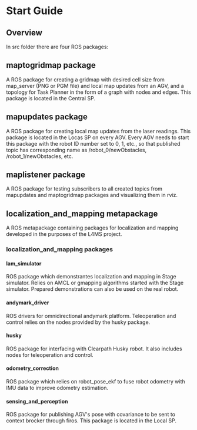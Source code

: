 # Start Guide

## Overview

In src folder there are four ROS packages:


## maptogridmap package

A ROS package for creating a gridmap with desired cell size from map_server (PNG or PGM file) and local map updates from an AGV, and a topology for Task Planner in the form of a graph with nodes and edges. This package is located in the Central SP.

## mapupdates package

A ROS package for creating local map updates from the laser readings. This package is located in the Locas SP on every AGV. Every AGV needs to start this package with the robot ID number set to 0, 1, etc., so that published topic has corresponding name as /robot_0/newObstacles, /robot_1/newObstacles, etc.

## maplistener package

A ROS package for testing subscribers to all created topics from mapupdates and maptogridmap packages and visualizing them in rviz.


## localization_and_mapping metapackage

A ROS metapackage containing packages for localization and mapping developed in the purposes of the L4MS project. 


### localization_and_mapping packages

#### lam_simulator

ROS package which demonstrantes localization and mapping in Stage simulator. Relies on AMCL or gmapping algorithms started with the Stage simulator. Prepared demonstrations can also be used on the real robot.


#### andymark_driver

ROS drivers for omnidirectional andymark platform. Teleoperation and control relies on the nodes provided by the husky package.


#### husky

ROS package for interfacing with Clearpath Husky robot. It also includes nodes for teleoperation and control.


#### odometry_correction

ROS package which relies on robot_pose_ekf to fuse robot odometry with IMU data to improve odometry estimation.

#### sensing_and_perception

ROS package for publishing AGV's pose with covariance to be sent to context brocker through firos. This package is located in the Local SP.

